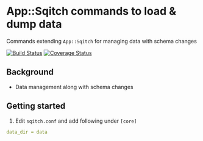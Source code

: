# App::Sqitch commands to load & dump data
Commands extending `App::Sqitch` for managing data with schema changes

[![Build Status](https://secure.travis-ci.org/dictyBase/App-Sqitch-data.png?branch=develop)](https://travis-ci.org/dictyBase/App-Sqitch-data) [![Coverage Status](https://coveralls.io/repos/dictyBase/App-Sqitch-data/badge.png)](https://coveralls.io/r/dictyBase/App-Sqitch-data)

## Background
* Data management along with schema changes

## Getting started
1. Edit `sqitch.conf` and add following under `[core]`

```yaml
data_dir = data
```
